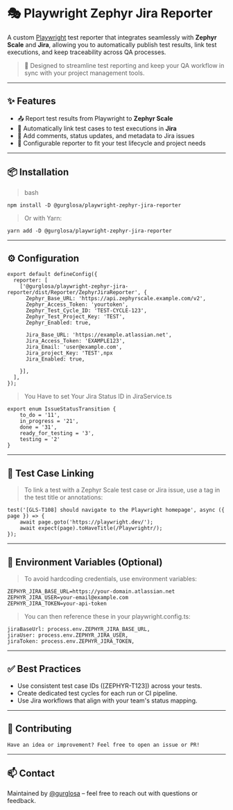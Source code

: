 # 🎭 Playwright Zephyr Jira Reporter

A custom [Playwright](https://playwright.dev/) test reporter that integrates seamlessly with **Zephyr Scale** and **Jira**, allowing you to automatically publish test results, link test executions, and keep traceability across QA processes.

> 🧪 Designed to streamline test reporting and keep your QA workflow in sync with your project management tools.

---

## ✨ Features

- 📤 Report test results from Playwright to **Zephyr Scale**
- 🔗 Automatically link test cases to test executions in **Jira**
- 📘 Add comments, status updates, and metadata to Jira issues
- 🔄 Configurable reporter to fit your test lifecycle and project needs

---

## 📦 Installation

> bash
```
npm install -D @gurglosa/playwright-zephyr-jira-reporter
```
> Or with Yarn:
```
yarn add -D @gurglosa/playwright-zephyr-jira-reporter
```

---
## ⚙️ Configuration

```
export default defineConfig({
  reporter: [
    ['@gurglosa/playwright-zephyr-jira-reporter/dist/Reporter/ZephyrJiraReporter', {
      Zephyr_Base_URL: 'https://api.zephyrscale.example.com/v2',
      Zephyr_Access_Token: 'yourtoken',
      Zephyr_Test_Cycle_ID: 'TEST-CYCLE-123',
      Zephyr_Test_Project_Key: 'TEST',
      Zephyr_Enabled: true,

      Jira_Base_URL: 'https://example.atlassian.net',
      Jira_Access_Token: 'EXAMPLE123',
      Jira_Email: 'user@example.com',
      Jira_project_Key: 'TEST',npx
      Jira_Enabled: true,

    }],
  ],
});
```
>You Have to set Your Jira Status ID in JiraService.ts
```
export enum IssueStatusTransition {
    to_do = '11',
    in_progress = '21',
    done = '31',
    ready_for_testing = '3',
    testing = '2'
}
```


---

## 🧪 Test Case Linking

> To link a test with a Zephyr Scale test case or Jira issue, use a tag in the test title or annotations:
```
test('[GLS-T108] should navigate to the Playwright homepage', async ({ page }) => {
    await page.goto('https://playwright.dev/');
    await expect(page).toHaveTitle(/Playwrightr/);
});
```

---

## 📄 Environment Variables (Optional)

> To avoid hardcoding credentials, use environment variables:
```
ZEPHYR_JIRA_BASE_URL=https://your-domain.atlassian.net
ZEPHYR_JIRA_USER=your-email@example.com
ZEPHYR_JIRA_TOKEN=your-api-token
```

> You can then reference these in your playwright.config.ts:
```
jiraBaseUrl: process.env.ZEPHYR_JIRA_BASE_URL,
jiraUser: process.env.ZEPHYR_JIRA_USER,
jiraToken: process.env.ZEPHYR_JIRA_TOKEN,
```
---
## ✅ Best Practices

- Use consistent test case IDs ([ZEPHYR-T123]) across your tests.
- Create dedicated test cycles for each run or CI pipeline.
- Use Jira workflows that align with your team's status mapping.

---
## 🧩 Contributing
```
Have an idea or improvement? Feel free to open an issue or PR!
```

---
## 📫 Contact
Maintained by [@gurglosa](https://github.com/guramiivanidze) – feel free to reach out with questions or feedback.
